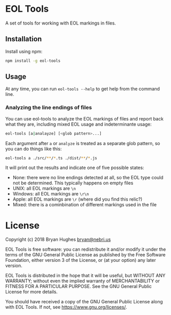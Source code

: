 # EOL Tools

A set of tools for working with EOL markings in files.

## Installation

Install using npm:

```BASH
npm install -g eol-tools
```

## Usage

At any time, you can run `eol-tools --help` to get help from the command line.

### Analyzing the line endings of files

You can use eol-tools to analyze the EOL markings of files and report back what they are, including mixed EOL usage and indeterminante usage:

```BASH
eol-tools [a|analayze] [<glob pattern>...]
```

Each argument after `a` or `analyze` is treated as a separate glob pattern, so you can do things like this:

```BASH
eol-tools a ./src/**/*.ts ./dist/**/*.js
```

It will print out the results and indicate one of five possible states:
- None: there were no line endings detected at all, so the EOL type could not be determined. This typically happens on empty files
- UNIX: all EOL markings are `\n`
- Windows: all EOL markings are `\r\n`
- Apple: all EOL markings are `\r` (where did you find this relic?)
- Mixed: there is a cominbination of different markings used in the file

# License

Copyright (c) 2018 Bryan Hughes <bryan@nebri.us>

EOL Tools is free software: you can redistribute it and/or modify
it under the terms of the GNU General Public License as published by
the Free Software Foundation, either version 3 of the License, or
(at your option) any later version.

EOL Tools is distributed in the hope that it will be useful,
but WITHOUT ANY WARRANTY; without even the implied warranty of
MERCHANTABILITY or FITNESS FOR A PARTICULAR PURPOSE.  See the
GNU General Public License for more details.

You should have received a copy of the GNU General Public License
along with EOL Tools.  If not, see <https://www.gnu.org/licenses/>.
